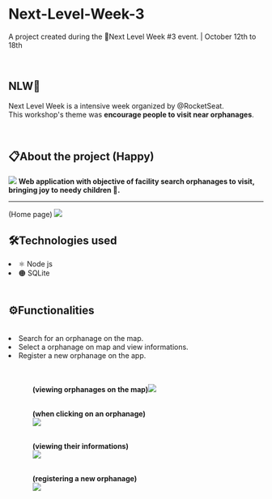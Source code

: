 # Next-Level-Week-3
A project created during the 🚀Next Level Week #3 event. | October 12th to 18th



<br>


## NLW🚀
  Next Level Week is a intensive week organized by @RocketSeat. <br>
  This workshop's theme was __encourage people to visit near orphanages__. 
 
<br>
 

## 📋About the project (Happy)
<img src="https://i.imgur.com/V1B9Ehn.png">
<strong>Web application with objective of facility search orphanages to visit, 
bringing joy to needy children 🥳.</strong><hr>
(Home page)
<img src="https://i.imgur.com/P4EQohD.png">

<br>

## 🛠Technologies used
<li>⚛ Node js</li>
<li>🟠 SQLite</li>

<br>

## ⚙Functionalities
<br>
<li>Search for an orphanage on the map.</li>
<li>Select a orphanage on map and view informations.</li>
<li>Register a new orphanage on the app.</li>
<br>
<br>

<ol>
<ul><strong>(viewing orphanages on the map)</strong><img src="https://i.imgur.com/WCcThYc.png"></ul>
<br>
<ul><strong>(when clicking on an orphanage)</strong><br><img src="https://i.imgur.com/m86uGRT.png"></ul>
<br>
<ul><strong>(viewing their informations)</strong><br><img src="https://i.imgur.com/YVkSxlA.png"></ul>
<br>
<ul><strong>(registering a new orphanage)</strong><br><img src="https://i.imgur.com/j0szVNI.png"></ul>
</ol>
